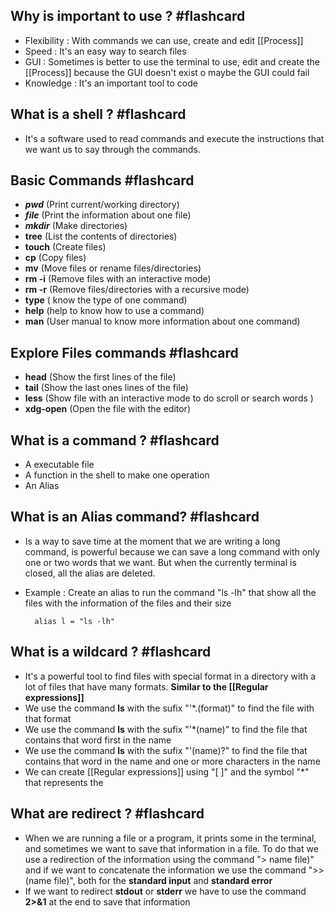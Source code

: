 
## Why is important to use ? #flashcard 

- Flexibility : With commands we can use, create and edit [[Process]]
- Speed : It's an easy way to search files 
- GUI : Sometimes is better to use the terminal to use, edit and create the [[Process]] because the GUI doesn't exist o maybe the GUI could fail
- Knowledge : It's an important tool to code
<!--ID: 1689471740903-->


## What is a shell ? #flashcard 
- It's a software used to read commands and execute the instructions that we want us to say through the commands. 
<!--ID: 1689471740907-->

## Basic Commands #flashcard 
* ***pwd*** (Print current/working directory)
* ***file*** (Print the information about one file)
* ***mkdir*** (Make directories)
* **tree** (List the contents of directories)
* **touch** (Create files)
* **cp** (Copy files)
* **mv** (Move files or rename files/directories)
* **rm -i** (Remove files with an interactive mode)
* **rm -r** (Remove files/directories with a recursive mode)
*  **type** ( know the type of one command)
* **help** (help to know how to use a command)
* **man** (User manual to know more information about one command)
<!--ID: 1689606456572-->


## Explore Files commands #flashcard 

* **head** (Show the first lines of the file)
* **tail** (Show the last ones lines of the file)
* **less** (Show file with an interactive mode to do scroll or search words )
* **xdg-open** (Open the file with the editor)
<!--ID: 1689606456576-->

## What is a command ? #flashcard 
* A executable file
* A function in the shell to make one operation
* An Alias
<!--ID: 1689606593518-->

## What is an Alias command? #flashcard 

* Is a way to save time at the moment that we are writing a long command, is powerful because we can save a long command with only one or two words that we want. But when the currently terminal is closed, all the alias are deleted.
* Example : 
	Create an alias to run the command "ls -lh" that show all the files with the information of the files and their size 
	 	
 	 	alias l = "ls -lh"
    
<!--ID: 1689608830393-->



## What is a wildcard ? #flashcard 

* It's a powerful tool to find files with special format in a directory with a lot of files that have many formats. **Similar to the [[Regular expressions]]**
* We use the command **ls** with the sufix "'\*.(format)" to find the file with that format
* We use the command **ls** with the sufix "'\*(name)" to find the file that contains that word first in the name
* We use the command **ls** with the sufix "'(name)?" to find the file that contains that word in the name and one or more characters in the name
* We can create [[Regular expressions]] using "[ ]" and the symbol "\*" that represents the  
<!--ID: 1689608830399-->

## What are redirect ? #flashcard 

* When we are running a file or a program, it prints some in the terminal, and sometimes we want to save that information in a file. To do that we use a redirection of the information using the command "> name file)" and if we want to concatenate the information we use the command ">> (name file)", both for the **standard input** and **standard error**
* If we want to redirect **stdout** or **stderr** we have to use the command **2>&1** at the end to save that information
<!--ID: 1689609974493-->


